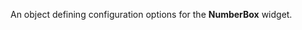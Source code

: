 
<!--shortDescription-->
An object defining configuration options for the **NumberBox** widget.
<!--/shortDescription-->

<!--fullDescription-->

<!--/fullDescription-->